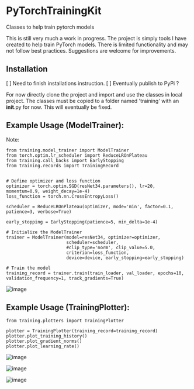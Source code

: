 # PyTorchTrainingKit
Classes to help train pytorch models

This is still very much a work in progress.  The project is simply tools I have created to help train PyTorch models. There is limited functionality and may not follow best practices. Suggestions are welcome for improvements.


## Installation
[ ] Need to finish installations instruction.
[ ] Eventually publish to PyPi ?

For now directly clone the project and import and use the classes in local project. The classes must be copied to a folder named 'training' with an __init__.py for now.  This will eventually be fixed.

## Example Usage (ModelTrainer):
Note:
```
from training.model_trainer import ModelTrainer
from torch.optim.lr_scheduler import ReduceLROnPlateau
from training.call_backs import EarlyStopping
from training.records import TrainingRecord


# Define optimizer and loss function
optimizer = torch.optim.SGD(resNet34.parameters(), lr=20, momentum=0.9, weight_decay=1e-4)
loss_function = torch.nn.CrossEntropyLoss()

scheduler = ReduceLROnPlateau(optimizer, mode='min', factor=0.1, patience=3, verbose=True)

early_stopping = EarlyStopping(patience=5, min_delta=1e-4)

# Initialize the ModelTrainer
trainer = ModelTrainer(model=resNet34, optimizer=optimizer, 
                       scheduler=scheduler, 
                       #clip_type='norm', clip_value=5.0,
                       criterion=loss_function, 
                       device=device, early_stopping=early_stopping)

# Train the model
training_record = trainer.train(train_loader, val_loader, epochs=10, validation_frequency=1, track_gradients=True)
```

![image](https://github.com/twobit-five/PyTorchTrainingKit/assets/69398054/a8557b0d-a699-490b-a0ff-812e339be0ab)

## Example Usage (TrainingPlotter):

```
from training.plotters import TrainingPlotter

plotter = TrainingPlotter(training_record=training_record)
plotter.plot_training_history()
plotter.plot_gradient_norms()
plotter.plot_learning_rate()
```

![image](https://github.com/twobit-five/PyTorchTrainingKit/assets/69398054/472dcd6e-e5a3-42af-b7fd-0d5c03a8e172)

![image](https://github.com/twobit-five/PyTorchTrainingKit/assets/69398054/66bec286-8759-4a7f-bf0c-e527c243e7c8)

![image](https://github.com/twobit-five/PyTorchTrainingKit/assets/69398054/1429de92-221f-4d71-b2fa-d11b3ea8c64d)






